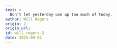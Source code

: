 ```yaml
---
text: >
  Don't let yesterday use up too much of today.
author: Will Rogers
origin: 2
origin_url:
id: will_rogers-2
date: 2025-09-02 
---
```

